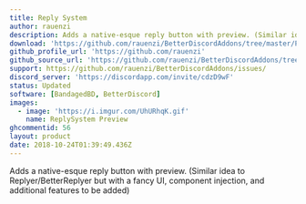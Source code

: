 ```yaml
---
title: Reply System
author: rauenzi
description: Adds a native-esque reply button with preview. (Similar idea to Replyer/BetterReplyer but with a fancy UI, component injection, and additional features to be added)
download: 'https://github.com/rauenzi/BetterDiscordAddons/tree/master/Plugins/ReplySystem'
github_profile_url: 'https://github.com/rauenzi'
github_source_url: 'https://github.com/rauenzi/BetterDiscordAddons/tree/master/Plugins/ReplySystem'
support: https://github.com/rauenzi/BetterDiscordAddons/issues/
discord_server: 'https://discordapp.com/invite/cdzD9wF'
status: Updated
software: [BandagedBD, BetterDiscord]
images:
  - image: 'https://i.imgur.com/UhURhqK.gif'
    name: ReplySystem Preview
ghcommentid: 56
layout: product
date: 2018-10-24T01:39:49.436Z
---
```

Adds a native-esque reply button with preview. (Similar idea to Replyer/BetterReplyer but with a fancy UI, component injection, and additional features to be added)